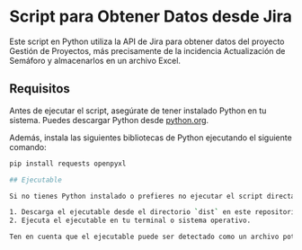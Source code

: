 # Script para Obtener Datos desde Jira

Este script en Python utiliza la API de Jira para obtener datos del proyecto Gestión de Proyectos, más precisamente de la incidencia Actualización de Semáforo y almacenarlos en un archivo Excel.

## Requisitos

Antes de ejecutar el script, asegúrate de tener instalado Python en tu sistema. Puedes descargar Python desde [python.org](https://www.python.org/downloads/).

Además, instala las siguientes bibliotecas de Python ejecutando el siguiente comando:

```bash
pip install requests openpyxl

## Ejecutable

Si no tienes Python instalado o prefieres no ejecutar el script directamente, puedes utilizar el ejecutable proporcionado.

1. Descarga el ejecutable desde el directorio `dist` en este repositorio.
2. Ejecuta el ejecutable en tu terminal o sistema operativo.

Ten en cuenta que el ejecutable puede ser detectado como un archivo potencialmente peligroso por algunos sistemas de seguridad debido a su naturaleza. Si encuentras problemas al ejecutarlo, asegúrate de que tu sistema lo permita y confía en la fuente.
